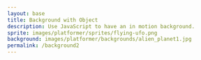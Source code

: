 ```yaml
---
layout: base
title: Background with Object
description: Use JavaScript to have an in motion background.
sprite: images/platformer/sprites/flying-ufo.png
background: images/platformer/backgrounds/alien_planet1.jpg
permalink: /background2
---
```


<canvas id="world"></canvas>

<script>
  // Get the canvas and its 2D drawing context
  const canvas = document.getElementById("world");
  const ctx = canvas.getContext('2d');

  // Load background and sprite images
  const backgroundImg = new Image();
  const spriteImg = new Image();
  backgroundImg.src = '{{page.background}}'; // background path from front matter
  spriteImg.src = '{{page.sprite}}';         // sprite path from front matter

  // Counter to track when images are ready
  let imagesLoaded = 0;

  // Once background image loads, increment counter and try starting the game
  backgroundImg.onload = function() {
    imagesLoaded++;
    startGameWorld();
  };

  // Once sprite image loads, increment counter and try starting the game
  spriteImg.onload = function() {
    imagesLoaded++;
    startGameWorld();
  };

  // Called when both images are loaded
  function startGameWorld() {
    if (imagesLoaded < 2) return; // Wait until both are ready

    // Generic object that can be drawn on the canvas
    class GameObject {
      constructor(image, width, height, x = 0, y = 0, speedRatio = 0) {
        this.image = image;
        this.width = width;
        this.height = height;
        this.x = x;
        this.y = y;
        this.speedRatio = speedRatio;              // Proportion of global speed to use
        this.speed = GameWorld.gameSpeed * this.speedRatio;
      }
      update() {} // Placeholder for child classes
      draw(ctx) {
        ctx.drawImage(this.image, this.x, this.y, this.width, this.height);
      }
    }

    // Background class that scrolls horizontally
    class Background extends GameObject {
      constructor(image, gameWorld) {
        // Cover entire canvas, scrolls at 0.1 of game speed
        super(image, gameWorld.width, gameWorld.height, 0, 0, 0.1);
      }
      update() {
        // Move background to the left, looping seamlessly
        this.x = (this.x - this.speed) % this.width;
      }
      draw(ctx) {
        // Draw background twice for seamless scrolling
        ctx.drawImage(this.image, this.x, this.y, this.width, this.height);
        ctx.drawImage(this.image, this.x + this.width, this.y, this.width, this.height);
      }
    }

    // Player class with floating animation
    class Player extends GameObject {
      constructor(image, gameWorld) {
        // Scale sprite down by half
        const width = image.naturalWidth / 2;
        const height = image.naturalHeight / 2;
        // Center player on the canvas
        const x = (gameWorld.width - width) / 2;
        const y = (gameWorld.height - height) / 2;
        super(image, width, height, x, y);
        this.baseY = y;     // Save original Y position
        this.frame = 0;     // Frame counter for sine wave animation
      }
      update() {
        // Float up and down smoothly using sine wave
        this.y = this.baseY + Math.sin(this.frame * 0.05) * 20;
        this.frame++;
      }
    }

    // Main game world class
    class GameWorld {
      static gameSpeed = 5; // Global speed modifier

      constructor(backgroundImg, spriteImg) {
        // Setup canvas dimensions to fit the window
        this.canvas = document.getElementById("world");
        this.ctx = this.canvas.getContext('2d');
        this.width = window.innerWidth;
        this.height = window.innerHeight;
        this.canvas.width = this.width;
        this.canvas.height = this.height;

        // Style canvas to cover full screen
        this.canvas.style.width = `${this.width}px`;
        this.canvas.style.height = `${this.height}px`;
        this.canvas.style.position = 'absolute';
        this.canvas.style.left = `0px`;
        this.canvas.style.top = `${(window.innerHeight - this.height) / 2}px`;

        // Add game objects: background + player
        this.objects = [
         new Background(backgroundImg, this),
         new Player(spriteImg, this)
        ];
      }

      // Main game loop: update and draw all objects
      gameLoop() {
        this.ctx.clearRect(0, 0, this.width, this.height); // Clear canvas
        for (const obj of this.objects) {
          obj.update();   // Update position/animation
          obj.draw(this.ctx); // Draw to screen
        }
        requestAnimationFrame(this.gameLoop.bind(this)); // Loop forever
      }

      // Start the game loop
      start() {
        this.gameLoop();
      }
    }

    // Create and start the game world
    const world = new GameWorld(backgroundImg, spriteImg);
    world.start();
  }
</script>